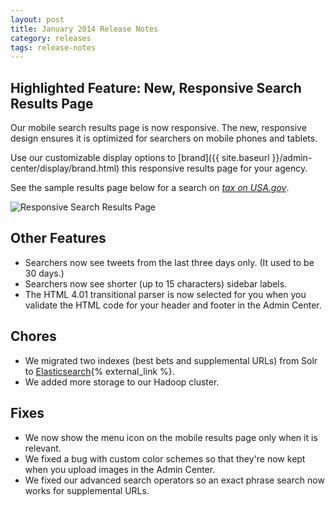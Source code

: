 ```yaml
---
layout: post
title: January 2014 Release Notes
category: releases
tags: release-notes
---
```


## Highlighted Feature: New, Responsive Search Results Page

Our mobile search results page is now responsive. The new, responsive design ensures it is optimized for searchers on mobile phones and tablets. 

Use our customizable display options to [brand]({{ site.baseurl }}/admin-center/display/brand.html) this responsive results page for your agency.

See the sample results page below for a search on *[tax on USA.gov](https://search.usa.gov/search?affiliate=usagov&query=tax&m=true)*.

![Responsive Search Results Page](https://d3qcdigd1fhos0.cloudfront.net/blog/img/feature-mobile-results-pages.png "Responsive Search Results Page")

## Other Features

* Searchers now see tweets from the last three days only. (It used to be 30 days.)
* Searchers now see shorter (up to 15 characters) sidebar labels.
* The HTML 4.01 transitional parser is now selected for you when you validate the HTML code for your header and footer in the Admin Center.

## Chores

* We migrated two indexes (best bets and supplemental URLs) from Solr to [Elasticsearch](http://www.elasticsearch.org/){% external_link %}.
* We added more storage to our Hadoop cluster.

## Fixes

* We now show the menu icon on the mobile results page only when it is relevant.
* We fixed a bug with custom color schemes so that they're now kept when you upload images in the Admin Center.
* We fixed our advanced search operators so an exact phrase search now works for supplemental URLs.
